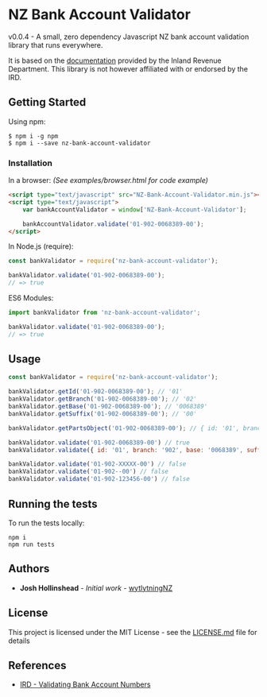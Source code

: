 # NZ Bank Account Validator

v0.0.4 - A small, zero dependency Javascript NZ bank account validation library that runs everywhere.

It is based on the [documentation](https://www.ird.govt.nz/resources/d/8/d8e49dce-1bda-4875-8acf-9ebf908c6e17/rwt-nrwt-spec-2014.pdf) provided by the Inland Revenue Department.
This library is not however affiliated with or endorsed by the IRD.


## Getting Started

Using npm:

```shell
$ npm i -g npm
$ npm i --save nz-bank-account-validator
```

### Installation

In a browser:
_(See examples/browser.html for code example)_

```html
<script type="text/javascript" src="NZ-Bank-Account-Validator.min.js"></script>
<script type="text/javascript">
	var bankAccountValidator = window['NZ-Bank-Account-Validator'];

	bankAccountValidator.validate('01-902-0068389-00');
</script>
```

In Node.js (require):

```js
const bankValidator = require('nz-bank-account-validator');

bankValidator.validate('01-902-0068389-00');
// => true
```

ES6 Modules:

```js
import bankValidator from 'nz-bank-account-validator';

bankValidator.validate('01-902-0068389-00');
// => true
```

## Usage

```js
const bankValidator = require('nz-bank-account-validator');

bankValidator.getId('01-902-0068389-00'); // '01'
bankValidator.getBranch('01-902-0068389-00'); // '02'
bankValidator.getBase('01-902-0068389-00'); // '0068389'
bankValidator.getSuffix('01-902-0068389-00'); // '00'

bankValidator.getPartsObject('01-902-0068389-00'); // { id: '01', branch: '902', base: '0068389', suffix: '00' }

bankValidator.validate('01-902-0068389-00') // true
bankValidator.validate({ id: '01', branch: '902', base: '0068389', suffix: '00' }) // true

bankValidator.validate('01-902-XXXXX-00') // false
bankValidator.validate('01-902--00') // false
bankValidator.validate('01-902-123456-00') // false
```


## Running the tests

To run the tests locally:

```shell
npm i
npm run tests
```

## Authors

* **Josh Hollinshead** - *Initial work* - [wytlytningNZ](https://github.com/wytlytningNZ)

## License

This project is licensed under the MIT License - see the [LICENSE.md](LICENSE.md) file for details

## References

* [IRD - Validating Bank Account Numbers](https://www.ird.govt.nz/resources/d/8/d8e49dce-1bda-4875-8acf-9ebf908c6e17/rwt-nrwt-spec-2014.pdf)
